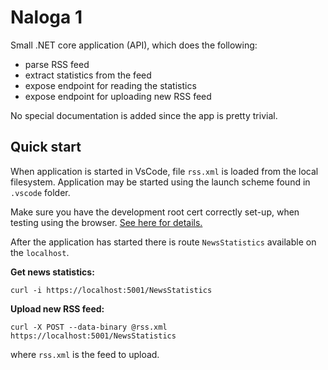 # Naloga 1
Small .NET core application (API), which does the following:
- parse RSS feed
- extract statistics from the feed
- expose endpoint for reading the statistics
- expose endpoint for uploading new RSS feed

No special documentation is added since the app is pretty trivial.

## Quick start
When application is started in VsCode, file `rss.xml` is loaded from the local filesystem.
Application may be started using the launch scheme found in `.vscode` folder.

Make sure you have the development root cert correctly set-up, when testing using the browser. [See here for details.](https://docs.microsoft.com/en-us/aspnet/core/security/enforcing-ssl?view=aspnetcore-5.0#trust-the-aspnet-core-https-development-certificate-on-windows-and-macos)

After the application has started there is route `NewsStatistics` available on the `localhost`.


**Get news statistics:**
        
    curl -i https://localhost:5001/NewsStatistics

**Upload new RSS feed:**
        
    curl -X POST --data-binary @rss.xml https://localhost:5001/NewsStatistics
where `rss.xml` is the feed to upload.
